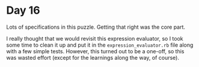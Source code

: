 # Day 16

Lots of specifications in this puzzle. Getting that right was the core part.

I really thought that we would revisit this expression evaluator, so I took some
time to clean it up and put it in the `expression_evaluator.rb` file along with a
few simple tests. However, this turned out to be a one-off, so this was wasted
effort (except for the learnings along the way, of course).